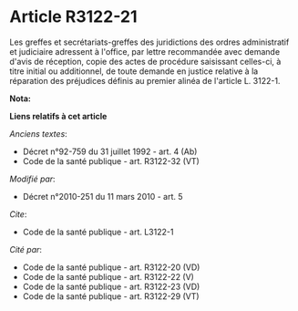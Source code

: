 # Article R3122-21

Les greffes et secrétariats-greffes des juridictions des ordres administratif et judiciaire adressent à l'office, par lettre
recommandée avec demande d'avis de réception, copie des actes de procédure saisissant celles-ci, à titre initial ou
additionnel, de toute demande en justice relative à la réparation des préjudices définis au premier alinéa de l'article L.
3122-1.

**Nota:**



**Liens relatifs à cet article**

_Anciens textes_:

  - Décret n°92-759 du 31 juillet 1992 - art. 4 (Ab)
  - Code de la santé publique - art. R3122-32 (VT)

_Modifié par_:

  - Décret n°2010-251 du 11 mars 2010 - art. 5

_Cite_:

  - Code de la santé publique - art. L3122-1

_Cité par_:

  - Code de la santé publique - art. R3122-20 (VD)
  - Code de la santé publique - art. R3122-22 (V)
  - Code de la santé publique - art. R3122-23 (VD)
  - Code de la santé publique - art. R3122-29 (VT)
